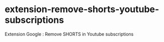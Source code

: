 # extension-remove-shorts-youtube-subscriptions
Extension Google : Remove SHORTS in Youtube subscriptions
